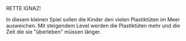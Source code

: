 RETTE IGNAZ!

In diesem kleinen Spiel sollen die Kinder den vielen Plastiktüten im Meer ausweichen.
Mit steigendem Level werden die Plastiktüten mehr und die Zeit die sie "überleben" müssen länger.
